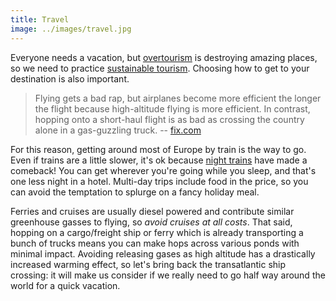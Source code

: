 ```yaml
---
title: Travel
image: ../images/travel.jpg
---
```


Everyone needs a vacation, but [overtourism](https://www.stuff.co.nz/travel/news/104207105/countries-with-the-most-tourists-per-head-of-population-destinations-suffering-overtourism) is destroying amazing places, so we need to practice [sustainable tourism](https://www.fix.com/blog/sustainable-tourism/). Choosing how to get to your destination is also important.

> Flying gets a bad rap, but airplanes become more efficient the longer the flight because high-altitude flying is more efficient. In contrast, hopping onto a short-haul flight is as bad as crossing the country alone in a gas-guzzling truck. -- [fix.com](https://www.fix.com/blog/sustainable-tourism/)

For this reason, getting around most of Europe by train is the way to go. Even if trains are a little slower, it's ok because [night trains](https://www.citylab.com/transportation/2019/04/europe-night-train-sweden-eco-travel-sleeper-car-fossil-free/586228/) have made a comeback! You can get wherever you're going while you sleep, and that's one less night in a hotel. Multi-day trips include food in the price, so you can avoid the temptation to splurge on a fancy holiday meal.

Ferries and cruises are usually diesel powered and contribute similar greenhouse gasses to flying, so _avoid cruises at all costs_. That said, hopping on a cargo/freight ship or ferry which is already transporting a bunch of trucks means you can make hops across various ponds with minimal impact. Avoiding releasing gases as high altitude has a drastically increased warming effect, so let's bring back the transatlantic ship crossing: it will make us consider if we really need to go half way around the world for a quick vacation.
